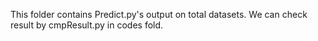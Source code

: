 This folder contains Predict.py's output on total datasets.
We can check result by cmpResult.py in codes fold.